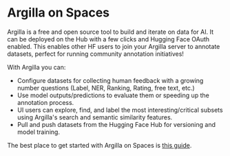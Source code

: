# Argilla on Spaces
Argilla is a free and open source tool to build and iterate on data for AI. It can be deployed on the Hub with a few clicks and Hugging Face OAuth enabled. This enables other HF users to join your Argilla server to annotate datasets, perfect for running community annotation initiatives!

With Argilla you can:
- Configure datasets for collecting human feedback with a growing number questions (Label, NER, Ranking, Rating, free text, etc.)
- Use model outputs/predictions to evaluate them or speeding up the annotation process.
- UI users can explore, find, and label the most interesting/critical subsets using Argilla's search and semantic similarity features.
- Pull and push datasets from the Hugging Face Hub for versioning and model training.


The best place to get started with Argilla on Spaces is [this guide](http://docs.argilla.io/latest/getting_started/quickstart/).
